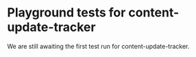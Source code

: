 # Playground tests for content-update-tracker
We are still awaiting the first test run for content-update-tracker.
